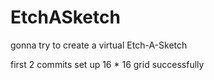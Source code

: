 # EtchASketch

gonna try to create a virtual Etch-A-Sketch

first 2 commits set up 16 * 16 grid successfully

